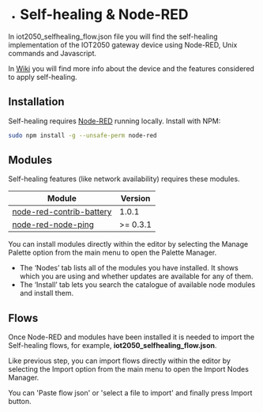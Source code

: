 - # Self-healing & Node-RED

In iot2050_selfhealing_flow.json file you will find the self-healing implementation of the IOT2050 gateway device using Node-RED, Unix commands and Javascript.

In [Wiki](https://gitlab.assist-iot.eu/wp5/t51/self-healing/-/wikis/SIMATIC%20IOT2050) you will find more info about the device and the features considered to apply self-healing.

## Installation

Self-healing requires [Node-RED](https://nodered.org/docs/getting-started/local) running locally.
Install with NPM:
```sh
sudo npm install -g --unsafe-perm node-red
```

## Modules

Self-healing features (like network availability) requires these modules.

| Module | Version |
| ------ | ------ |
| [node-red-contrib-battery](https://flows.nodered.org/node/node-red-contrib-battery) | 1.0.1 |
| [node-red-node-ping](https://flows.nodered.org/node/node-red-node-ping) | >= 0.3.1 |

You can install modules directly within the editor by selecting the Manage Palette option from the main menu to open the Palette Manager.

- The ‘Nodes’ tab lists all of the modules you have installed. It shows which you are using and whether updates are available for any of them.
- The ‘Install’ tab lets you search the catalogue of available node modules and install them.

## Flows

Once Node-RED and modules have been installed it is needed to import the Self-healing flows, for example, **iot2050_selfhealing_flow.json**.

Like previous step, you can import flows directly within the editor by selecting the Import option from the main menu to open the Import Nodes Manager.

You can 'Paste flow json' or 'select a file to import' and finally press Import button.


